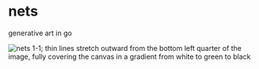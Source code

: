# nets
generative art in go

![nets 1-1; thin lines stretch outward from the bottom left quarter of the image, fully covering the canvas in a gradient from white to green to black](https://bnspalding.com/img/nets/nets-s2400-c1r240g240b240-c2r0g34b0-c3r0g0b0-sd1.png)
